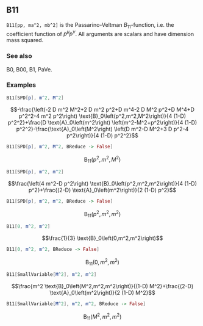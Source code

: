 ##  B11 

`B11[pp, ma^2, mb^2]` is the Passarino-Veltman $B_{11}$-function, i.e. the coefficient function of $p^{\mu } p^{\nu }$. All arguments are scalars and have dimension mass squared.

###  See also 

B0, B00, B1, PaVe.

###  Examples 

```mathematica
B11[SPD[p], m^2, M^2]
```

$$-\frac{\left(-2 D m^2 M^2+2 D m^2 p^2+D m^4-2 D M^2 p^2+D M^4+D p^2^2-4 m^2 p^2\right) \text{B}_0\left(p^2,m^2,M^2\right)}{4 (1-D) p^2^2}+\frac{D \text{A}_0\left(m^2\right) \left(m^2-M^2+p^2\right)}{4 (1-D) p^2^2}-\frac{\text{A}_0\left(M^2\right) \left(D m^2-D M^2+3 D p^2-4 p^2\right)}{4 (1-D) p^2^2}$$

```mathematica
B11[SPD[p], m^2, M^2, BReduce -> False]
```

$$\text{B}_{11}\left(p^2,m^2,M^2\right)$$

```mathematica
B11[SPD[p], m^2, m^2]
```

$$\frac{\left(4 m^2-D p^2\right) \text{B}_0\left(p^2,m^2,m^2\right)}{4 (1-D) p^2}+\frac{(2-D) \text{A}_0\left(m^2\right)}{2 (1-D) p^2}$$

```mathematica
B11[SPD[p], m^2, m^2, BReduce -> False]
```

$$\text{B}_{11}\left(p^2,m^2,m^2\right)$$

```mathematica
B11[0, m^2, m^2]
```

$$\frac{1}{3} \text{B}_0\left(0,m^2,m^2\right)$$

```mathematica
B11[0, m^2, m^2, BReduce -> False]
```

$$\text{B}_{11}\left(0,m^2,m^2\right)$$

```mathematica
B11[SmallVariable[M^2], m^2, m^2]
```

$$\frac{m^2 \text{B}_0\left(M^2,m^2,m^2\right)}{(1-D) M^2}+\frac{(2-D) \text{A}_0\left(m^2\right)}{2 (1-D) M^2}$$

```mathematica
B11[SmallVariable[M^2], m^2, m^2, BReduce -> False]
```

$$\text{B}_{11}\left(M^2,m^2,m^2\right)$$